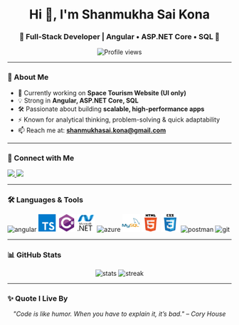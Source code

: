 <h1 align="center">Hi 👋, I'm Shanmukha Sai Kona</h1>
<h3 align="center">🌟 Full-Stack Developer | Angular • ASP.NET Core • SQL 🌟</h3>

<p align="center">
  <img src="https://komarev.com/ghpvc/?username=Shanmukha-19&label=Profile%20views&color=0e75b6&style=flat" alt="Profile views" />
</p>

---

### 🚀 About Me  
- 🔭 Currently working on **Space Tourism Website (UI only)**  
- 💡 Strong in **Angular, ASP.NET Core, SQL**  
- 🛠️ Passionate about building **scalable, high-performance apps**  
- ⚡ Known for analytical thinking, problem-solving & quick adaptability  
- 📫 Reach me at: **shanmukhasai.kona@gmail.com**

---

### 🤝 Connect with Me  
<p align="left">
  <a href="https://linkedin.com/in/shanmukhasaikona" target="blank">
    <img src="https://img.shields.io/badge/LinkedIn-%230077B5.svg?&style=for-the-badge&logo=linkedin&logoColor=white" />
  </a>
  <a href="https://leetcode.com/shanmukhasaikona" target="blank">
    <img src="https://img.shields.io/badge/LeetCode-%23FFA116.svg?&style=for-the-badge&logo=leetcode&logoColor=black" />
  </a>
</p>

---

### 🛠️ Languages & Tools  
<p align="left">
  <img src="https://angular.io/assets/images/logos/angular/angular.svg" alt="angular" width="40" height="40"/> 
  <img src="https://raw.githubusercontent.com/devicons/devicon/master/icons/typescript/typescript-original.svg" alt="typescript" width="40" height="40"/> 
  <img src="https://raw.githubusercontent.com/devicons/devicon/master/icons/csharp/csharp-original.svg" alt="csharp" width="40" height="40"/> 
  <img src="https://raw.githubusercontent.com/devicons/devicon/master/icons/dot-net/dot-net-original-wordmark.svg" alt="dotnet" width="40" height="40"/> 
  <img src="https://www.vectorlogo.zone/logos/microsoft_azure/microsoft_azure-icon.svg" alt="azure" width="40" height="40"/> 
  <img src="https://raw.githubusercontent.com/devicons/devicon/master/icons/mysql/mysql-original-wordmark.svg" alt="mysql" width="40" height="40"/> 
  <img src="https://raw.githubusercontent.com/devicons/devicon/master/icons/html5/html5-original-wordmark.svg" alt="html5" width="40" height="40"/> 
  <img src="https://raw.githubusercontent.com/devicons/devicon/master/icons/css3/css3-original-wordmark.svg" alt="css3" width="40" height="40"/> 
  <img src="https://www.vectorlogo.zone/logos/getpostman/getpostman-icon.svg" alt="postman" width="40" height="40"/> 
  <img src="https://www.vectorlogo.zone/logos/git-scm/git-scm-icon.svg" alt="git" width="40" height="40"/> 
</p>

---

### 📊 GitHub Stats  
<p align="center">
  <img src="https://github-readme-stats.vercel.app/api?username=Shanmukh-19&show_icons=true&theme=tokyonight" alt="stats" height="180"/>
  <img src="https://streak-stats.demolab.com?user=Shanmukh-19&theme=tokyonight" alt="streak" height="180"/>
</p>


---

### ✨ Quote I Live By  
<p align="center">
  <i>"Code is like humor. When you have to explain it, it’s bad." – Cory House</i>
</p>
